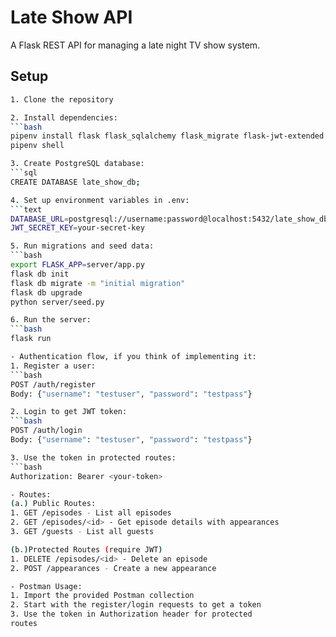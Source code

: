# Late Show API

A Flask REST API for managing a late night TV show system.

## Setup
```bash
1. Clone the repository

2. Install dependencies:
```bash
pipenv install flask flask_sqlalchemy flask_migrate flask-jwt-extended psycopg2-binary python-dotenv
pipenv shell

3. Create PostgreSQL database:
```sql
CREATE DATABASE late_show_db;

4. Set up environment variables in .env:
```text
DATABASE_URL=postgresql://username:password@localhost:5432/late_show_db
JWT_SECRET_KEY=your-secret-key

5. Run migrations and seed data:
```bash
export FLASK_APP=server/app.py
flask db init
flask db migrate -m "initial migration"
flask db upgrade
python server/seed.py

6. Run the server:
```bash
flask run

- Authentication flow, if you think of implementing it:
1. Register a user:
```bash
POST /auth/register
Body: {"username": "testuser", "password": "testpass"}

2. Login to get JWT token:
```bash
POST /auth/login
Body: {"username": "testuser", "password": "testpass"}

3. Use the token in protected routes:
```bash
Authorization: Bearer <your-token>

- Routes:
(a.) Public Routes:
1. GET /episodes - List all episodes
2. GET /episodes/<id> - Get episode details with appearances
3. GET /guests - List all guests

(b.)Protected Routes (require JWT)
1. DELETE /episodes/<id> - Delete an episode
2. POST /appearances - Create a new appearance

- Postman Usage:
1. Import the provided Postman collection
2. Start with the register/login requests to get a token
3. Use the token in Authorization header for protected
routes